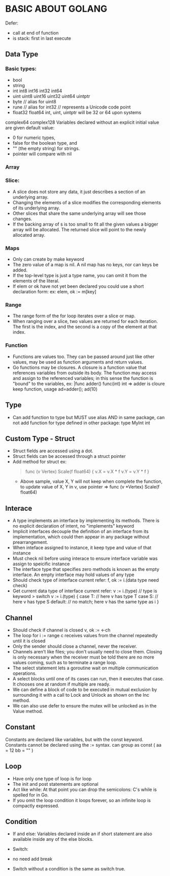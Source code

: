 # BASIC ABOUT GOLANG

Defer: 
- call at end of function
- is stack: first in last execute           
## Data Type
### Basic types:
- bool
- string
- int  int8  int16  int32  int64
- uint uint8 uint16 uint32 uint64 uintptr
- byte // alias for uint8
- rune // alias for int32
      // represents a Unicode code point
- float32 float64
int, uint, uintptr will be 32 or 64 upon systems

complex64 complex128
Variables declared without an explicit initial value are given default value:
- 0 for numeric types,
- false for the boolean type, and
- "" (the empty string) for strings.
- pointer will compare with nil

### Array

### Slice:
- A slice does not store any data, it just describes a section of an underlying array.
- Changing the elements of a slice modifies the corresponding elements of its underlying array.
- Other slices that share the same underlying array will see those changes.
- If the backing array of s is too small to fit all the given values a bigger array will be allocated. The returned slice will point to the newly allocated array.

### Maps
- Only can create by make keyword
- The zero value of a map is nil. A nil map has no keys, nor can keys be added.
- If the top-level type is just a type name, you can omit it from the elements of the literal.
- If elem or ok have not yet been declared you could use a short declaration form: ex: elem, ok := m[key]


### Range
- The range form of the for loop iterates over a slice or map.
- When ranging over a slice, two values are returned for each iteration. The first is the index, and the second is a copy of the element at that index.

### Function
- Functions are values too. They can be passed around just like other values, may be used as function arguments and return values.
- Go functions may be closures. A closure is a function value that references variables from outside its body. The function may access and assign to the referenced variables; in this sense the function is "bound" to the variables, ex: 
	|func adder() func(int) int  => adder is cloure keep function, usage  ad=adder(); ad(10)

## Type
- Can add function to type but MUST use alias AND in same package, can not add function for type defined in other package: type MyInt int

## Custom Type - Struct
- Struct fields are accessed using a dot.
- Struct fields can be accessed through a struct pointer
- Add method for struct ex:
	> func (v Vertex) Scale(f float64) {
	> 	v.X = v.X * f
	>	v.Y = v.Y * f
	> }
	- Above sample, value X, Y will not keep when complete the function, to update value of X, Y in v, use pointer =>  func (v *Vertex) Scale(f float64)


## Interace
- A type implements an interface by implementing its methods. There is no explicit declaration of intent, no "implements" keyword
- Implicit interfaces decouple the definition of an interface from its implementation, which could then appear in any package without prearrangement.
- When inteface assigned to instance, it keep type and value of that instance
- Must check nil before using interace to ensure interface variable was assign to speicific instance
- The interface type that specifies zero methods is known as the empty interface. An empty interface may hold values of any type
- Should check type of interface current refer: f, ok := i.(data type need check)
- Get current data type of interface current refer: v := i.(type)  // type is keyword
		> switch v := i.(type) {
			case T:
				// here v has type T
			case S:
				// here v has type S
			default:
				// no match; here v has the same type as i
		}




## Channel
- Should check if channel is closed v, ok := <-ch
- The loop for i := range c receives values from the channel repeatedly until it is closed
- Only the sender should close a channel, never the receiver.
- Channels aren't like files; you don't usually need to close them. Closing is only necessary when the receiver must be told there are no more values coming, such as to terminate a range loop.
- The select statement lets a goroutine wait on multiple communication operations.
- A select blocks until one of its cases can run, then it executes that case. It chooses one at random if multiple are ready.
- We can define a block of code to be executed in mutual exclusion by surrounding it with a call to Lock and Unlock as shown on the Inc method.
- We can also use defer to ensure the mutex will be unlocked as in the Value method.




## Constant
Constants are declared like variables, but with the const keyword.
Constants cannot be declared using the := syntax.
can group as 
const (
	aa = 12
	bb = ""
)


## Loop
- Have only one type of loop is for loop
- The init and post statements are optional
- Act like while: At that point you can drop the semicolons: C's while is spelled for in Go.
- If you omit the loop condition it loops forever, so an infinite loop is compactly expressed.

## Condition
- If and else: Variables declared inside an if short statement are also available inside any of the else blocks.

- Switch: 
 - no need add break
 - Switch without a condition is the same as switch true.





